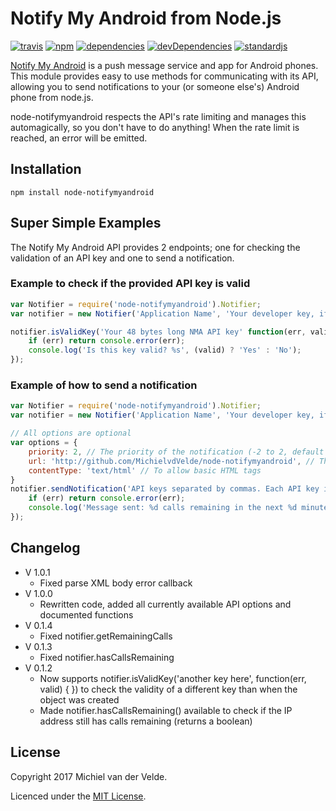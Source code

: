 
# Notify My Android from Node.js
[![travis][travis-image]][travis-url]
[![npm][npm-image]][npm-url]
[![dependencies][dependencies-image]][dependencies-url]
[![devDependencies][devDependencies-image]][devDependencies-url]
[![standardjs][standardjs-image]][standardjs-url]

[travis-image]: https://img.shields.io/travis/MichielvdVelde/node-notifymyandroid/master.svg
[travis-url]: https://travis-ci.org/MichielvdVelde/node-notifymyandroid
[npm-image]: https://img.shields.io/npm/v/node-notifymyandroid.svg
[npm-url]: https://npmjs.org/package/node-notifymyandroid
[dependencies-image]: https://david-dm.org/MichielvdVelde/node-notifymyandroid/status.svg
[dependencies-url]: https://david-dm.org/MichielvdVelde/node-notifymyandroid
[devDependencies-image]: https://david-dm.org/MichielvdVelde/node-notifymyandroid/dev-status.svg
[devDependencies-url]: https://david-dm.org/MichielvdVelde/node-notifymyandroid?type=dev
[standardjs-image]: https://img.shields.io/badge/code_style-standard-brightgreen.svg
[standardjs-url]: http://standardjs.com/

[Notify My Android](http://notifymyandroid.com) is a push message service and app for Android phones. This module provides easy to use methods for communicating with its API, allowing you to send notifications to your (or someone else's) Android phone from node.js.

node-notifymyandroid respects the API's rate limiting and manages this automagically, so you don't have to do anything! When the rate limit is reached, an error will be emitted.

## Installation

	npm install node-notifymyandroid
	
## Super Simple Examples

The Notify My Android API provides 2 endpoints; one for checking the validation of an API key and one to send a notification.

### Example to check if the provided API key is valid

```js
var Notifier = require('node-notifymyandroid').Notifier;
var notifier = new Notifier('Application Name', 'Your developer key, if you have one. This is optional.');

notifier.isValidKey('Your 48 bytes long NMA API key' function(err, valid) {
	if (err) return console.error(err);
	console.log('Is this key valid? %s', (valid) ? 'Yes' : 'No');
});
```

### Example of how to send a notification

```js
var Notifier = require('node-notifymyandroid').Notifier;
var notifier = new Notifier('Application Name', 'Your developer key, if you have one. This is optional.');

// All options are optional
var options = {
	priority: 2, // The priority of the notification (-2 to 2, default is 0)
	url: 'http://github.com/MichielvdVelde/node-notifymyandroid', // The URL to include
	contentType: 'text/html' // To allow basic HTML tags
}
notifier.sendNotification('API keys separated by commas. Each API key is a 48 bytes hexadecimal string.', 'The event that is being notified.', 'The notification text.', options, function (err) {
	if (err) return console.error(err);
	console.log('Message sent: %d calls remaining in the next %d minutes', notifier.getRemainingCalls(), notifier.getRemainingTime());
});
```

## Changelog

* V 1.0.1
  * Fixed parse XML body error callback
* V 1.0.0
  * Rewritten code, added all currently available API options and documented functions
* V 0.1.4
  * Fixed notifier.getRemainingCalls
* V 0.1.3
  * Fixed notifier.hasCallsRemaining
* V 0.1.2
  * Now supports notifier.isValidKey('another key here', function(err, valid) { }) to check the validity of a different key than when the object was created
  * Made notifier.hasCallsRemaining() available to check if the IP address still has calls remaining (returns a boolean)

## License

Copyright 2017 Michiel van der Velde.

Licenced under the [MIT License](https://github.com/MichielvdVelde/node-notifymyandroid/blob/master/LICENSE).